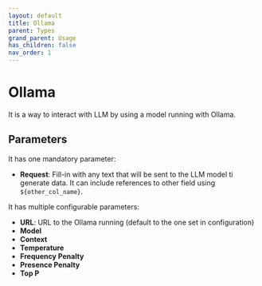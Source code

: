 ```yaml
---
layout: default
title: Ollama
parent: Types
grand_parent: Usage
has_children: false
nav_order: 1
---
```


# Ollama

It is a way to interact with LLM by using a model running with Ollama.


## Parameters 

It has one mandatory parameter:

- **Request**: Fill-in with any text that will be sent to the LLM model ti generate data. It can include references to other field using `${other_col_name}`.

It has multiple configurable parameters:

- **URL**: URL to the Ollama running (default to the one set in configuration)
- **Model**
- **Context**
- **Temperature**
- **Frequency Penalty**
- **Presence Penalty**
- **Top P**

